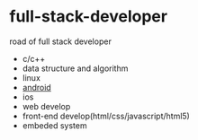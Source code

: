 # full-stack-developer
road of full stack developer
- c/c++
- data structure and algorithm
- linux
- [android](android_skill_tree.md)
- ios
- web develop
- front-end develop(html/css/javascript/html5)
- embeded system



